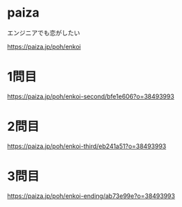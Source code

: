 # paiza
エンジニアでも恋がしたい

https://paiza.jp/poh/enkoi

# 1問目

https://paiza.jp/poh/enkoi-second/bfe1e606?o=38493993

# 2問目

https://paiza.jp/poh/enkoi-third/eb241a51?o=38493993

# 3問目

https://paiza.jp/poh/enkoi-ending/ab73e99e?o=38493993

